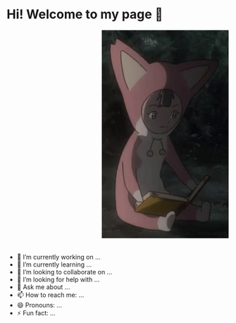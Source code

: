 # Hi! Welcome to my page 👋

<div align="right">
     <img alt="gif" src="https://github.com/RileytheCoder/RileytheCoder/blob/main/assets/pino-ergo-proxy.gif">
</div>

<br clear="right"/>

- 🔭 I’m currently working on ...
- 🌱 I’m currently learning ...
- 👯 I’m looking to collaborate on ...
- 🤔 I’m looking for help with ...
- 💬 Ask me about ...
- 📫 How to reach me: ...
- 😄 Pronouns: ...
- ⚡ Fun fact: ...
